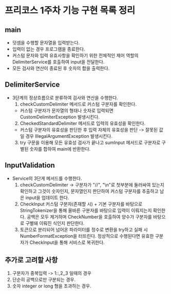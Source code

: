 # 프리코스 1주차 기능 구현 목록 정리

## main

- 덧셈을 수행할 문자열을 입력받는다.
- 입력이 없는 경우 프로그램을 종료한다.
- 커스텀 문자와 입력 유효사항을 확인하기 위한 전체적인 제어 역할의 DelimiterService를 호출하여 input을 전달한다.
- 모든 검사와 연산이 종료된 후 숫자의 합을 출력한다.


## DelimiterService
- 3단계의 정상흐름으로 분류하여 검사와 연산을 수행한다.
  1. checkCustomDelimiter 메서드로 커스텀 구분자를 확인한다.
    - 커스텀 구분자가 문자열의 형태나 숫자로 입력되면 CustomDelimiterException 발생시킨다.
  2. CheckedStandardDelimiter 메서드로 입력의 유효성을 확인한다.
    - 커스텀 구분자의 유효성을 판단한 후 입력 자체의 유효성을 판단 -> 잘못된 값일 경우 IllegalArgumentException 발생시킨다.
  3. try 구문을 이용해 모든 유효성 검사가 끝나고 sumInput 메서드로 구분자로 구별된 숫자를 합하여 main에 반환한다.


## InputValidation
- Service의 3단게 메서드를 수행한다.
    1. checkCustomDelimiter -> 구분자가 "//", "\n"로 첫부분에 둘러싸여 있는지 확인하고 그것이
        숫자인지, 문자열인지 판단하여 커스텀 구분자를 추출하고 남은 input을 업데이트 한다.
    2. CheckInput 커스텀 구분자(존재할 시) + 기본 구분자를 바탕으로 StringTokenizer을 통해 올바른 구분자를
        바탕으로 입력이 이뤄지는지 확인한다. 공백은 모두 제거하며 CheckNumber을 호출하여 양수가 구분자를 바탕으로 구별돼
        이뤄진 식인지 판단한다.
    3. 토큰으로 분리되어 넘어온 파라미터를 정수로 변환을 try하고 실패 시 NumberFormatException을 터뜨린다.
        정상적으로 수행된다면 유효한 구분자가 CheckInput을 통해 서비스로 복귀한다.


## 추가로 고려할 사항 
1. 구분자가 중복입력 -> 1::,2,,3 일때의 경우
2. 단순히 공백으로만 구분되는 경우.
3. 숫자 integer or long 형을 초과하는 경우.